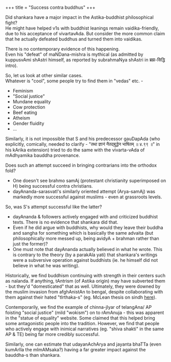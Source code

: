 +++
title = "Success contra buddhus"
+++

Did shankara have a major impact in the Astika-buddhist philosophical fight?  
He might have helped v1s with buddhist leanings remain vaidika-friendly, due to his acceptance of vivartavAda.
But consider the more common claim that he actually defeated buddhus and turned them into vaidikas.  

There is no contemporary evidence of this happening.  
Even his "defeat" of maNDana-mishra is mythical (as admitted by kuppusvAmi shAstri himself, as reported by subrahmaNya shAstri in ब्रह्म-सिद्धि intro).  

So, let us look at other similar cases.  
Whatever is "cool", some people try to find them in "vedas" etc. -

- Feminism
- "Social justice"
- Mundane equality
- Cow protection
- Beef eating
- Atheism
- Gender fluidity
- ...

Similarly, it is not impossible that S and his predecessor gauDapAda (who explicitly, comically, needed to clarify - "तथा ज्ञानं नैतद्बुद्धेन भाषितम्  ॥ ४.९९ ॥" in his kArika extension) tried to do the same with the vivarta-vAda of mAdhyamika bauddha provenance.

Does such an attempt succeed in bringing contrarians into the orthodox fold?  

- One doesn't see brahmo samAj (protestant christianity superimposed on H) being successful contra christians.
- dayAnanda-sarasvatI's similarly oriented attempt (Arya-samAj) was markedly more successful against muslims - even at grassroots levels. 

So, was S's attempt successful like the latter?  

- dayAnanda & followers actively engaged with and criticized buddhist texts. There is no evidence that shankara did that.
- Even if he did argue with buddhists, why would they leave their buddha and sangha for something which is basically the same advaita (but philosophically more messed up, being avidyA + brahman rather than just the former)?
- One must note that dayAnanda actually believed in what he wrote. This is contrary to the theory (by a parakAla yati) that shankara's writings were a subversive operation against buddhists (ie. he himself did not believe in what he was writing).

Historically, we find buddhism continuing with strength in their centers such as nalanda. If anything, tAntrism (of Astika origin) may have subverted them - but they'd "domesticated" that as well. Ultimately, they were downed by the muslim invasion from afghAnistAn to bengal, despite collaborating with them against their hated "tIrthaka-s" (eg. McLean thesis on sindh [here](https://archive.org/details/ReligionAndSocietyInArabSind/page/n133)).

Contemporarily, we find the example of chinna-jIyar of telangAna/ AP foisting "social justice" (mild "wokism") on to rAmAnuja - this was apparent in the "statue of equality" website. Some claimed that this helped bring some antagonistic people into the tradition. However, we find that people who actively engage with inimical narratives (eg. "shiva shakti" in the same AP & TE) being far more credibly successful. 

Similarly, one can estimate that udayanAchArya and jayanta bhaTTa (even kumArIla the mImAMsaka?) having a far greater impact against the bauddha-s than shankara.